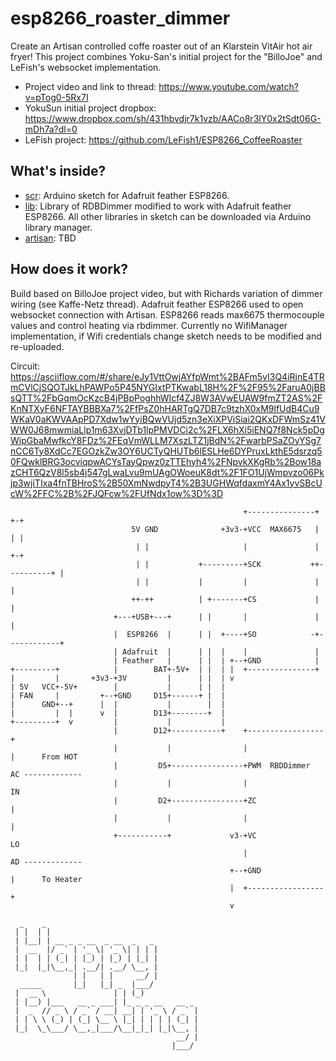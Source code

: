 # esp8266_roaster_dimmer
Create an Artisan controlled coffe roaster out of an Klarstein VitAir hot air fryer!
This project combines Yoku-San's initial project for the "BilloJoe" and LeFish's websocket implementation.
* Project video and link to thread: https://www.youtube.com/watch?v=pTog0-5Rx7I
* YokuSun initial project dropbox: https://www.dropbox.com/sh/431hbvdjr7k1vzb/AACo8r3lY0x2tSdt06G-mDh7a?dl=0
* LeFish project: https://github.com/LeFish1/ESP8266_CoffeeRoaster 

## What's inside?
* [scr](/src): Arduino sketch for Adafruit feather ESP8266.
* [lib](/lib): Library of RDBDimmer modified to work with Adafruit feather ESP8266. All other libraries in sketch can be downloaded via Arduino library manager.
* [artisan](/artisan): TBD

## How does it work?
Build based on BilloJoe project video, but with Richards variation of dimmer wiring (see Kaffe-Netz thread).
Adafruit feather ESP8266 used to open websocket connection with Artisan.
ESP8266 reads max6675 thermocouple values and control heating via rbdimmer.
Currently no WifiManager implementation, if Wifi credentials change sketch needs to be modified and re-uploaded.

Circuit:
https://asciiflow.com/#/share/eJy1VttOwjAYfpWmt%2BAFm5vI3Q4iRjnE4TRmCVlCjSQOTJkLhPAWPo5P45NYGIxtPTKwabL18H%2F%2F95%2FaruA0jBBsQTT%2FbGqmOcKzcB4jPBpPoghhWIcf4ZJ8W3AVwEUAW9fmZT2AS%2FKnNTXyF6NFTAYBBBXa7%2FfPsZ0hHARTgQ7DB7c9tzhX0xM9lfUdB4Cu9WKaV0aKWVAApPD7Xdw1wYyiBQwVUjd5zn3eXiXPViSiai2QKxDFWmSz41VWW0J68mwmiaLlp1m63XvjDTb1lpPMVDCi2c%2FLX6hXi5iENQ7f8Nck5pDgWipGbaMwfkcY8FDz%2FEqVmWLLM7XszLTZ1jBdN%2FwarbPSaZOyYSg7nCC6Ty8XdCc7EGOzkZw3OY6UCTyQHUTb6lESLHe6DYPruxLkthE5dsrzq50FQwklBRG3ocviqpwACYsTayQpwz0zTTEhyh4%2FNpvkXKgRb%2Bow18azCHT6QzV8l5sb4j547gLwaLvu9mUAgOWoeuK8dt%2F1FO1UjWmpvzo06Pkjp3wjiTIxa4fnTBHroS%2B50XmNwdpyT4%2B3UGHWqfdaxmY4Ax1yvSBcUcW%2FFC%2B%2FJQFcw%2FUfNdx1ow%3D%3D

                                                        +---------------+          +-+
                               5V GND              +3v3-+VCC  MAX6675   |          | |
                                | |                     |               |          +-+
                                | |           +---------+SCK           ++----------+ |
                                | |           |         |               |            |
                               ++-++          | +-------+CS             |            |
                           +---+USB+---+      | |       |               |            |
                           |  ESP8266  |      | |  +----+SO            -+------------+
                           | Adafruit  |      | |  |    |               |
                           | Feather   |      | |  | +--+GND            |
    +---------+            |        BAT+-5V+  | |  | |  +---------------+
    |         |       +3v3-+3V         |      | |  | v
    | 5V   VCC+-5V+        |           |      | |  |
    | FAN     |         +--+GND     D15+------+ |  |
    |      GND+--+      |  |           |        |  |
    |         |  |      v  |        D13+--------+  |
    +---------+  v         |           |           |
                           |        D12+-----------+    +-----------------+
                           |           |                |                 |      From HOT
                           |         D5+----------------+PWM  RBDDimmer  AC -------------
                           |           |                |                IN
                           |         D2+----------------+ZC               |
                           |           |                |                 |
                           +-----------+             v3-+VC              LO
                                                        |                AD -------------
                                                     +--+GND              |      To Heater
                                                     |  +-----------------+
                                                     v

      _    _                                  
     | |  | |                                 
     | |__| | __ _ _ __  _ __  _   _          
     |  __  |/ _` | '_ \| '_ \| | | |         
     | |  | | (_| | |_) | |_) | |_| |         
     |_|  |_|\__,_| .__/| .__/ \__, |         
                  | |   | |     __/ |         
      _____       |_|   |_| _  |___/          
     |  __ \               | | (_)            
     | |__) |___   __ _ ___| |_ _ _ __   __ _ 
     |  _  // _ \ / _` / __| __| | '_ \ / _` |
     | | \ \ (_) | (_| \__ \ |_| | | | | (_| |
     |_|  \_\___/ \__,_|___/\__|_|_| |_|\__, |
                                         __/ |
                                        |___/ 
     
